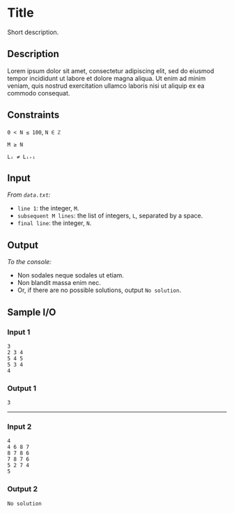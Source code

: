 # Title
Short description.

## Description
Lorem ipsum dolor sit amet, consectetur adipiscing elit, sed do eiusmod tempor incididunt ut labore et dolore magna aliqua. Ut enim ad minim veniam, quis nostrud exercitation ullamco laboris nisi ut aliquip ex ea commodo consequat.

## Constraints
`0 < N ≤ 100`, `N ∈ ℤ`

`M ≥ N`

`Lᵢ ≠ Lᵢ₊₁`

## Input
*From `data.txt`:*
* `line 1`: the integer, `M`.
* `subsequent M lines`: the list of integers, `L`, separated by a space.
* `final line`: the integer, `N`.

## Output
*To the console:*
* Non sodales neque sodales ut etiam.
* Non blandit massa enim nec.
* Or, if there are no possible solutions, output `No solution`.

## Sample I/O
### Input 1
```
3
2 3 4
5 4 5
5 3 4
4
```

### Output 1
```
3
```

---

### Input 2
```
4
4 6 8 7
8 7 8 6
7 8 7 6
5 2 7 4
5
```

### Output 2
```
No solution
```

